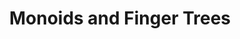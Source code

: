 ---
title: Monoids and Finger Trees
url: http://apfelmus.nfshost.com/articles/monoid-fingertree.html
authors:
- Heinrich Apfelmus
type: article
tags:
- data structures
- monoids
doHaskell-type: blog post
dohaskell-year: 2009
---